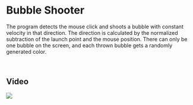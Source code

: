 # Bubble Shooter

The program detects the mouse click and shoots a bubble with constant velocity in that direction.
The direction is calculated by the normalized subtraction of the launch point and the mouse position.
There can only be one bubble on the screen, and each thrown bubble gets a randomly generated color.

<br>

## Video

[![](https://img.youtube.com/vi/GbOapiY00YM/3.jpg)](https://www.youtube.com/watch?v=GbOapiY00YM)
